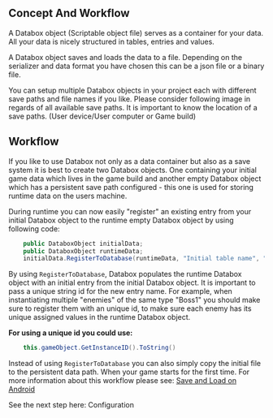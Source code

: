 ## Concept And Workflow
A Databox object (Scriptable object file) serves as a container for your data. All your data is nicely structured in tables, entries and values.

A Databox object saves and loads the data to a file. Depending on the serializer and data format you have chosen this can be a json file or a binary file.

You can setup multiple Databox objects in your project each with different save paths and file names if you like. Please consider following image in regards of all available save paths. It is important to know the location of a save paths. (User device/User computer or Game build)




## Workflow

If you like to use Databox not only as a data container but also as a save system it is best to create two Databox objects. One containing your initial game data which lives in the game build and another empty Databox object which has a persistent save path configured - this one is used for storing runtime data on the users machine.

During runtime you can now easily "register" an existing entry from your initial Databox object to the runtime empty Databox object by using following code:
```csharp
    public DataboxObject initialData;
    public DataboxObject runtimeData;
    initialData.RegisterToDatabase(runtimeData, "Initial table name", "Initial entry name", "New and unique entry name"));
```

By using `RegisterToDatabase`, Databox populates the runtime Databox object with an initial entry from the initial Databox object. It is important to pass a unique string id for the new entry name. For example, when instantiating multiple "enemies" of the same type "Boss1" you should make sure to register them with an unique id, to make sure each enemy has its unique assigned values in the runtime Databox object.  

**For using a unique id you could use:**  
```csharp
    this.gameObject.GetInstanceID().ToString()
```
  
Instead of using `RegisterToDatabase` you can also simply copy the initial file to the persistent data path. When your game starts for the first time. For more information about this workflow please see: [Save and Load on Android](/SaveAndLoadAndroid.md)



See the next step here: Configuration
